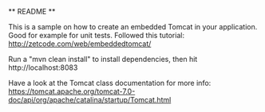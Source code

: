 ** README **

This is a sample on how to create an embedded Tomcat in your application. Good for example for unit tests.
Followed this tutorial: http://zetcode.com/web/embeddedtomcat/

Run a "mvn clean install" to install dependencies, then hit http://localhost:8083

Have a look at the Tomcat class documentation for more info: https://tomcat.apache.org/tomcat-7.0-doc/api/org/apache/catalina/startup/Tomcat.html

